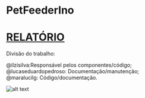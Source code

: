 # PetFeederIno

# [RELATÓRIO](https://www.overleaf.com/read/jqtqdbxnkppk)  

Divisão do trabalho:  

@ilzisilva:Responsável pelos componentes/código;  
@lucaseduardopedroso: Documentação/manutenção;  
@maralucilg: Código/documentação.   

  ![alt text](https://github.com/maralucilg/PetFeederIno/blob/master/photo_2019-06-29_13-20-06.jpg "Protótipo")
